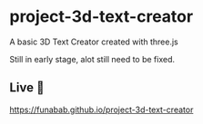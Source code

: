 # project-3d-text-creator
A basic 3D Text Creator created with three.js

Still in early stage, alot still need to be fixed.

## Live 🚀
https://funabab.github.io/project-3d-text-creator

